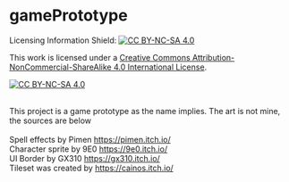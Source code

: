 # gamePrototype
Licensing Information
Shield: [![CC BY-NC-SA 4.0][cc-by-nc-sa-shield]][cc-by-nc-sa]

This work is licensed under a
[Creative Commons Attribution-NonCommercial-ShareAlike 4.0 International License][cc-by-nc-sa].

[![CC BY-NC-SA 4.0][cc-by-nc-sa-image]][cc-by-nc-sa]

[cc-by-nc-sa]: http://creativecommons.org/licenses/by-nc-sa/4.0/
[cc-by-nc-sa-image]: https://licensebuttons.net/l/by-nc-sa/4.0/88x31.png
[cc-by-nc-sa-shield]: https://img.shields.io/badge/License-CC%20BY--NC--SA%204.0-lightgrey.svg

<br>This project is a game prototype as the name implies.
The art is not mine, the sources are below
<br>
<br>Spell effects by Pimen https://pimen.itch.io/
<br>Character sprite by 9E0 https://9e0.itch.io/
<br>UI Border by GX310 https://gx310.itch.io/ 
<br>Tileset was created by https://cainos.itch.io/
